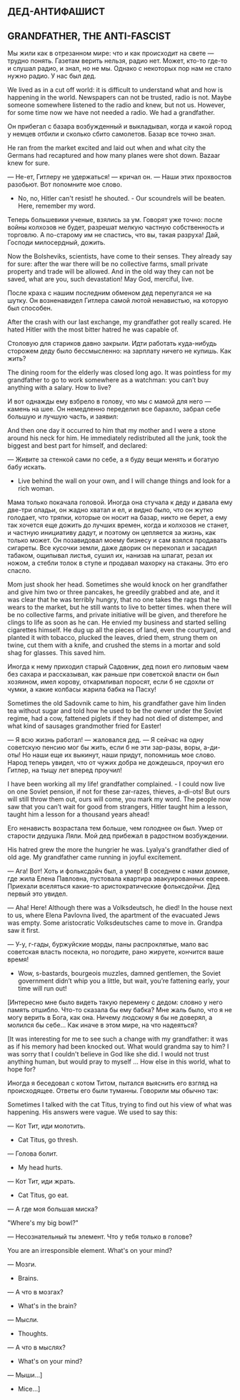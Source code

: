 ## ДЕД-АНТИФАШИСТ

## GRANDFATHER, THE ANTI-FASCIST

Мы жили как в отрезанном мире: что и как про­исходит на свете — трудно понять. Газетам верить нельзя, радио нет. Может, кто-то где-то и слушал радио, и знал, но не мы. Однако с некоторых пор нам не стало нужно радио. У нас был дед.

We lived as in a cut off world: it is difficult to understand what and how is happening in the world. Newspapers can not be trusted, radio is not. Maybe someone somewhere listened to the radio and knew, but not us. However, for some time now we have not needed a radio. We had a grandfather.

Он прибегал с базара возбужденный и выклады­вал, когда и какой город у немцев отбили и сколь­ко сбито самолетов. Базар все точно знал.

He ran from the market excited and laid out when and what city the Germans had recaptured and how many planes were shot down. Bazaar knew for sure.

— Не-ет, Гитлеру не удержаться! — кричал он. — Наши этих прохвостов разобьют. Вот попомните мое слово.

- No, no, Hitler can&#39;t resist! he shouted. - Our scoundrels will be beaten. Here, remember my word.

Теперь большевики ученые, взялись за ум. Говорят уже точно: после войны колхозов не будет, разрешат мелкую частную собственность и торговлю. А по-старому им не спастись, что вы, такая раз­руха! Дай, Господи милосердный, дожить.

Now the Bolsheviks, scientists, have come to their senses. They already say for sure: after the war there will be no collective farms, small private property and trade will be allowed. And in the old way they can not be saved, what are you, such devastation! May God, merciful, live.

После краха с нашим последним обменом дед пе­репугался не на шутку. Он возненавидел Гитлера самой лютой ненавистью, на которую был способен.

After the crash with our last exchange, my grandfather got really scared. He hated Hitler with the most bitter hatred he was capable of.

Столовую для стариков давно закрыли. Идти ра­ботать куда-нибудь сторожем деду было бессмыс­ленно: на зарплату ничего не купишь. Как жить?

The dining room for the elderly was closed long ago. It was pointless for my grandfather to go to work somewhere as a watchman: you can’t buy anything with a salary. How to live?

И вот однажды ему взбрело в голову, что мы с мамой для него — камень на шее. Он немедленно переделил все барахло, забрал себе большую и луч­шую часть, и заявил:

And then one day it occurred to him that my mother and I were a stone around his neck for him. He immediately redistributed all the junk, took the biggest and best part for himself, and declared:

— Живите за стенкой сами по себе, а я буду вещи менять и богатую бабу искать.

- Live behind the wall on your own, and I will change things and look for a rich woman.

Мама только покачала головой. Иногда она сту­чала к деду и давала ему две-три оладьи, он жад­но хватал и ел, и видно было, что он жутко голодает, что тряпки, которые он носит на базар, никто не берет, а ему так хочется еще дожить до лучших времен, когда и колхозов не станет, и частную ини­циативу дадут, и поэтому он цепляется за жизнь, как только может. Он позавидовал моему бизнесу и сам взялся продавать сигареты. Все кусочки зем­ли, даже дворик он перекопал и засадил табаком, ощипывал листья, сушил их, нанизав на шпагат, резал их ножом, а стебли толок в ступе и продавал махорку на стаканы. Это его спасло.

Mom just shook her head. Sometimes she would knock on her grandfather and give him two or three pancakes, he greedily grabbed and ate, and it was clear that he was terribly hungry, that no one takes the rags that he wears to the market, but he still wants to live to better times. when there will be no collective farms, and private initiative will be given, and therefore he clings to life as soon as he can. He envied my business and started selling cigarettes himself. He dug up all the pieces of land, even the courtyard, and planted it with tobacco, plucked the leaves, dried them, strung them on twine, cut them with a knife, and crushed the stems in a mortar and sold shag for glasses. This saved him.

Иногда к нему приходил старый Садовник, дед поил его липовым чаем без сахара и рассказывал, как раньше при советской власти он был хозяином, имел корову, откармливал поросят, если б не сдох­ли от чумки, а какие колбасы жарила бабка на Пасху!

Sometimes the old Sadovnik came to him, his grandfather gave him linden tea without sugar and told how he used to be the owner under the Soviet regime, had a cow, fattened piglets if they had not died of distemper, and what kind of sausages grandmother fried for Easter!

— Я всю жизнь работал! — жаловался дед. — Я сейчас на одну советскую пенсию мог бы жить, если б не эти зар-разы, воры, а-ди-оты! Но наши еще их выкинут, наши придут, попомнишь мое сло­во. Народ теперь увидел, что от чужих добра не дождешься, проучил его Гитлер, на тыщу лет впе­ред проучил!

I have been working all my life! grandfather complained. - I could now live on one Soviet pension, if not for these zar-razes, thieves, a-di-ots! But ours will still throw them out, ours will come, you mark my word. The people now saw that you can’t wait for good from strangers, Hitler taught him a lesson, taught him a lesson for a thousand years ahead!

Его ненависть возрастала тем больше, чем голод­нее он был. Умер от старости дедушка Ляли. Мой дед прибежал в радостном возбуждении.

His hatred grew the more the hungrier he was. Lyalya&#39;s grandfather died of old age. My grandfather came running in joyful excitement.

— Ага! Вот! Хоть и фольксдойч был, а умер! В соседнем с нами домике, где жила Елена Пав­ловна, пустовала квартира эвакуированных евреев. Приехали вселяться какие-то аристократические фольксдойчи. Дед первый это увидел.

— Aha! Here! Although there was a Volksdeutsch, he died! In the house next to us, where Elena Pavlovna lived, the apartment of the evacuated Jews was empty. Some aristocratic Volksdeutsches came to move in. Grandpa saw it first.

— У-у, г-гады, буржуйские морды, паны распро­клятые, мало вас советская власть посекла, но по­годите, рано жируете, кончится ваше время!

- Wow, s-bastards, bourgeois muzzles, damned gentlemen, the Soviet government didn’t whip you a little, but wait, you’re fattening early, your time will run out!

[Интересно мне было видеть такую перемену с дедом: словно у него память отшибло. Что-то сказа­ла бы ему бабка? Мне жаль было, что я не могу верить в Бога, как она. Ничему людскому я бы не доверял, а молился бы себе... Как иначе в этом ми­ре, на что надеяться?

[It was interesting for me to see such a change with my grandfather: it was as if his memory had been knocked out. What would grandma say to him? I was sorry that I couldn&#39;t believe in God like she did. I would not trust anything human, but would pray to myself ... How else in this world, what to hope for?

Иногда я беседовал с котом Титом, пытался выяс­нить его взгляд на происходящее. Ответы его были туманны. Говорили мы обычно так:

Sometimes I talked with the cat Titus, trying to find out his view of what was happening. His answers were vague. We used to say this:

— Кот Тит, иди молотить.

- Cat Titus, go thresh.

— Голова болит.

- My head hurts.

— Кот Тит, иди жрать.

- Cat Titus, go eat.

— А где моя большая миска?

&quot;Where&#39;s my big bowl?&quot;

— Несознательный ты элемент. Что у тебя толь­ко в голове?

You are an irresponsible element. What&#39;s on your mind?

— Мозги.

- Brains.

— А что в мозгах?

- What&#39;s in the brain?

— Мысли.

- Thoughts.

— А что в мыслях?

- What&#39;s on your mind?

— Мыши...]

- Mice...]
